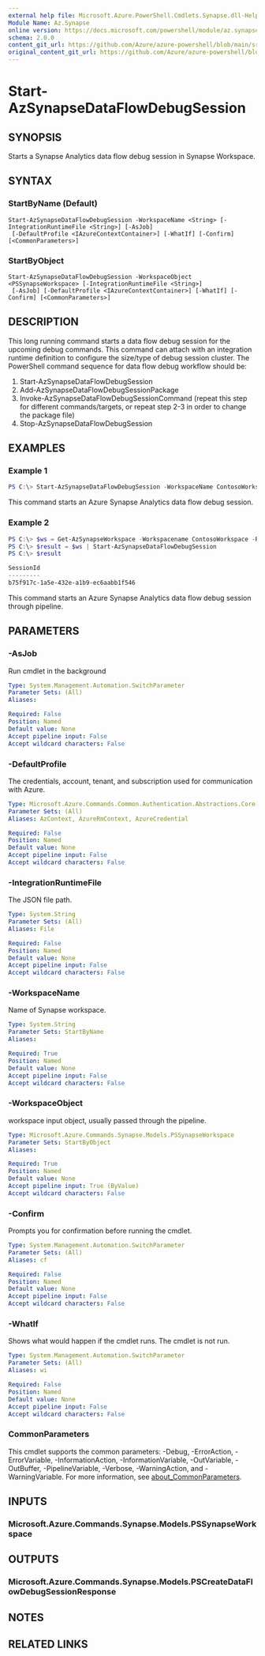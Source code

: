 ```yaml
---
external help file: Microsoft.Azure.PowerShell.Cmdlets.Synapse.dll-Help.xml
Module Name: Az.Synapse
online version: https://docs.microsoft.com/powershell/module/az.synapse/start-azsynapsedataflowdebugsession
schema: 2.0.0
content_git_url: https://github.com/Azure/azure-powershell/blob/main/src/Synapse/Synapse/help/Start-AzSynapseDataFlowDebugSession.md
original_content_git_url: https://github.com/Azure/azure-powershell/blob/main/src/Synapse/Synapse/help/Start-AzSynapseDataFlowDebugSession.md
---
```


# Start-AzSynapseDataFlowDebugSession

## SYNOPSIS
Starts a Synapse Analytics data flow debug session in Synapse Workspace.

## SYNTAX

### StartByName (Default)
```
Start-AzSynapseDataFlowDebugSession -WorkspaceName <String> [-IntegrationRuntimeFile <String>] [-AsJob]
 [-DefaultProfile <IAzureContextContainer>] [-WhatIf] [-Confirm] [<CommonParameters>]
```

### StartByObject
```
Start-AzSynapseDataFlowDebugSession -WorkspaceObject <PSSynapseWorkspace> [-IntegrationRuntimeFile <String>]
 [-AsJob] [-DefaultProfile <IAzureContextContainer>] [-WhatIf] [-Confirm] [<CommonParameters>]
```

## DESCRIPTION
This long running command starts a data flow debug session for the upcoming debug commands. This command can attach with an integration runtime definition to configure the size/type of debug session cluster.
The PowerShell command sequence for data flow debug workflow should be:  
1. Start-AzSynapseDataFlowDebugSession  
2. Add-AzSynapseDataFlowDebugSessionPackage  
3. Invoke-AzSynapseDataFlowDebugSessionCommand (repeat this step for different commands/targets, or repeat step 2-3 in order to change the package file)  
4. Stop-AzSynapseDataFlowDebugSession  

## EXAMPLES

### Example 1
```powershell
PS C:\> Start-AzSynapseDataFlowDebugSession -WorkspaceName ContosoWorkspace
```

This command starts an Azure Synapse Analytics data flow debug session.

### Example 2
```powershell
PS C:\> $ws = Get-AzSynapseWorkspace -Workspacename ContosoWorkspace -ResourceGroupName GroupName  
PS C:\> $result = $ws | Start-AzSynapseDataFlowDebugSession  
PS C:\> $result

SessionId
---------
b75f917c-1a5e-432e-a1b9-ec6aabb1f546
```

This command starts an Azure Synapse Analytics data flow debug session through pipeline.

## PARAMETERS

### -AsJob
Run cmdlet in the background

```yaml
Type: System.Management.Automation.SwitchParameter
Parameter Sets: (All)
Aliases:

Required: False
Position: Named
Default value: None
Accept pipeline input: False
Accept wildcard characters: False
```

### -DefaultProfile
The credentials, account, tenant, and subscription used for communication with Azure.

```yaml
Type: Microsoft.Azure.Commands.Common.Authentication.Abstractions.Core.IAzureContextContainer
Parameter Sets: (All)
Aliases: AzContext, AzureRmContext, AzureCredential

Required: False
Position: Named
Default value: None
Accept pipeline input: False
Accept wildcard characters: False
```

### -IntegrationRuntimeFile
The JSON file path.

```yaml
Type: System.String
Parameter Sets: (All)
Aliases: File

Required: False
Position: Named
Default value: None
Accept pipeline input: False
Accept wildcard characters: False
```

### -WorkspaceName
Name of Synapse workspace.

```yaml
Type: System.String
Parameter Sets: StartByName
Aliases:

Required: True
Position: Named
Default value: None
Accept pipeline input: False
Accept wildcard characters: False
```

### -WorkspaceObject
workspace input object, usually passed through the pipeline.

```yaml
Type: Microsoft.Azure.Commands.Synapse.Models.PSSynapseWorkspace
Parameter Sets: StartByObject
Aliases:

Required: True
Position: Named
Default value: None
Accept pipeline input: True (ByValue)
Accept wildcard characters: False
```

### -Confirm
Prompts you for confirmation before running the cmdlet.

```yaml
Type: System.Management.Automation.SwitchParameter
Parameter Sets: (All)
Aliases: cf

Required: False
Position: Named
Default value: None
Accept pipeline input: False
Accept wildcard characters: False
```

### -WhatIf
Shows what would happen if the cmdlet runs.
The cmdlet is not run.

```yaml
Type: System.Management.Automation.SwitchParameter
Parameter Sets: (All)
Aliases: wi

Required: False
Position: Named
Default value: None
Accept pipeline input: False
Accept wildcard characters: False
```

### CommonParameters
This cmdlet supports the common parameters: -Debug, -ErrorAction, -ErrorVariable, -InformationAction, -InformationVariable, -OutVariable, -OutBuffer, -PipelineVariable, -Verbose, -WarningAction, and -WarningVariable. For more information, see [about_CommonParameters](http://go.microsoft.com/fwlink/?LinkID=113216).

## INPUTS

### Microsoft.Azure.Commands.Synapse.Models.PSSynapseWorkspace

## OUTPUTS

### Microsoft.Azure.Commands.Synapse.Models.PSCreateDataFlowDebugSessionResponse

## NOTES

## RELATED LINKS
